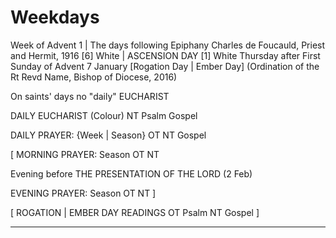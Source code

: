 # Weekdays


Week of Advent 1 | The days following Epiphany
Charles de Foucauld, Priest and Hermit, 1916 [6] White | ASCENSION DAY [1] White
Thursday after First Sunday of Advent
7 January
[Rogation Day | Ember Day]
(Ordination of the Rt Revd Name, Bishop of Diocese, 2016)

On saints' days no "daily"
EUCHARIST


DAILY EUCHARIST (Colour)
NT
Psalm
Gospel

DAILY PRAYER: {Week | Season}
OT
NT
Gospel

[
MORNING PRAYER: Season
OT
NT

Evening before THE PRESENTATION OF THE LORD (2 Feb)

EVENING PRAYER: Season
OT
NT
]

[
ROGATION | EMBER DAY READINGS
OT
Psalm
NT
Gospel
]

---

